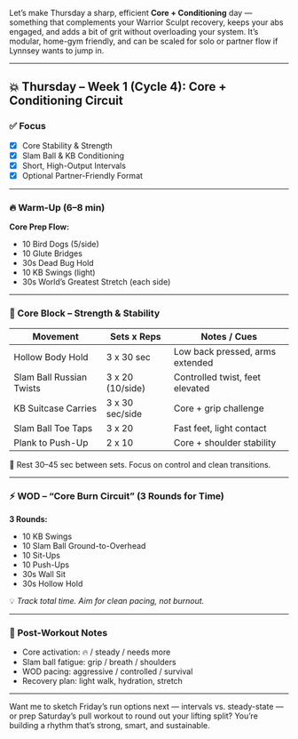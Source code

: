 Let’s make Thursday a sharp, efficient **Core + Conditioning** day — something that complements your Warrior Sculpt recovery, keeps your abs engaged, and adds a bit of grit without overloading your system. It’s modular, home-gym friendly, and can be scaled for solo or partner flow if Lynnsey wants to jump in.

---

## 💥 Thursday – Week 1 (Cycle 4): Core + Conditioning Circuit

### ✅ Focus
- [x] Core Stability & Strength  
- [x] Slam Ball & KB Conditioning  
- [x] Short, High-Output Intervals  
- [x] Optional Partner-Friendly Format  

---

### 🔥 Warm-Up (6–8 min)
**Core Prep Flow:**
- 10 Bird Dogs (5/side)  
- 10 Glute Bridges  
- 30s Dead Bug Hold  
- 10 KB Swings (light)  
- 30s World’s Greatest Stretch (each side)

---

### 🧱 Core Block – Strength & Stability  
| Movement                  | Sets x Reps     | Notes / Cues                       |
|---------------------------|-----------------|------------------------------------|
| Hollow Body Hold          | 3 x 30 sec      | Low back pressed, arms extended    |
| Slam Ball Russian Twists  | 3 x 20 (10/side)| Controlled twist, feet elevated    |
| KB Suitcase Carries       | 3 x 30 sec/side | Core + grip challenge              |
| Slam Ball Toe Taps        | 3 x 20          | Fast feet, light contact           |
| Plank to Push-Up          | 2 x 10          | Core + shoulder stability          |

🧠 Rest 30–45 sec between sets. Focus on control and clean transitions.

---

### ⚡️ WOD – “Core Burn Circuit” (3 Rounds for Time)

**3 Rounds:**
- 10 KB Swings  
- 10 Slam Ball Ground-to-Overhead  
- 10 Sit-Ups  
- 10 Push-Ups  
- 30s Wall Sit  
- 30s Hollow Hold

💡 *Track total time. Aim for clean pacing, not burnout.*

---

### 🧾 Post-Workout Notes
- Core activation: 🔥 / steady / needs more  
- Slam ball fatigue: grip / breath / shoulders  
- WOD pacing: aggressive / controlled / survival  
- Recovery plan: light walk, hydration, stretch

---

Want me to sketch Friday’s run options next — intervals vs. steady-state — or prep Saturday’s pull workout to round out your lifting split? You’re building a rhythm that’s strong, smart, and sustainable.
